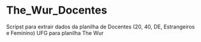 # The_Wur_Docentes

Scripst para extrair dados da planilha de Docentes (20, 40, DE, Estrangeiros e Feminino) UFG para planilha The Wur

